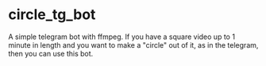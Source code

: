 # circle_tg_bot
A simple telegram bot with ffmpeg. If you have a square video up to 1 minute in length and you want to make a "circle" out of it, as in the telegram, then you can use this bot.
